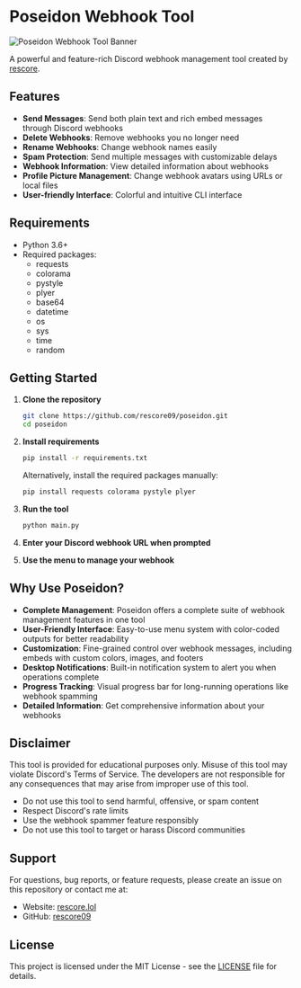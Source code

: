 # Poseidon Webhook Tool

![Poseidon Webhook Tool Banner](https://i.imgur.com/U4rlDxP.png)

A powerful and feature-rich Discord webhook management tool created by [rescore](https://github.com/rescore09).

## Features

- **Send Messages**: Send both plain text and rich embed messages through Discord webhooks
- **Delete Webhooks**: Remove webhooks you no longer need
- **Rename Webhooks**: Change webhook names easily
- **Spam Protection**: Send multiple messages with customizable delays
- **Webhook Information**: View detailed information about webhooks
- **Profile Picture Management**: Change webhook avatars using URLs or local files
- **User-friendly Interface**: Colorful and intuitive CLI interface

## Requirements

- Python 3.6+
- Required packages:
  - requests
  - colorama
  - pystyle
  - plyer
  - base64
  - datetime
  - os
  - sys
  - time
  - random

## Getting Started

1. **Clone the repository**
   ```bash
   git clone https://github.com/rescore09/poseidon.git
   cd poseidon
   ```

2. **Install requirements**
   ```bash
   pip install -r requirements.txt
   ```
   
   Alternatively, install the required packages manually:
   ```bash
   pip install requests colorama pystyle plyer
   ```

3. **Run the tool**
   ```bash
   python main.py
   ```

4. **Enter your Discord webhook URL when prompted**

5. **Use the menu to manage your webhook**

## Why Use Poseidon?

- **Complete Management**: Poseidon offers a complete suite of webhook management features in one tool
- **User-Friendly Interface**: Easy-to-use menu system with color-coded outputs for better readability
- **Customization**: Fine-grained control over webhook messages, including embeds with custom colors, images, and footers
- **Desktop Notifications**: Built-in notification system to alert you when operations complete
- **Progress Tracking**: Visual progress bar for long-running operations like webhook spamming
- **Detailed Information**: Get comprehensive information about your webhooks

## Disclaimer

This tool is provided for educational purposes only. Misuse of this tool may violate Discord's Terms of Service. The developers are not responsible for any consequences that may arise from improper use of this tool.

- Do not use this tool to send harmful, offensive, or spam content
- Respect Discord's rate limits
- Use the webhook spammer feature responsibly
- Do not use this tool to target or harass Discord communities

## Support

For questions, bug reports, or feature requests, please create an issue on this repository or contact me at:

- Website: [rescore.lol](https://rescore.lol)
- GitHub: [rescore09](https://github.com/rescore09)

## License

This project is licensed under the MIT License - see the [LICENSE](LICENSE) file for details.
